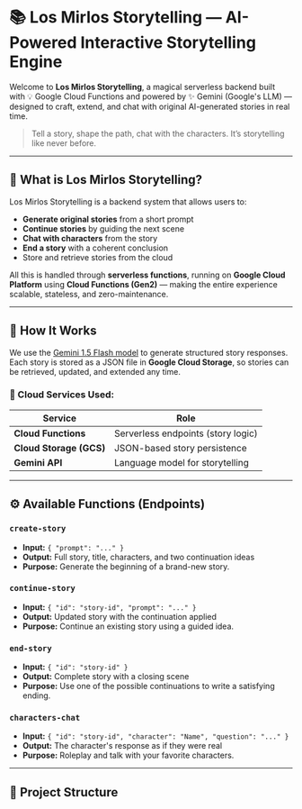# 📚 Los Mirlos Storytelling — AI-Powered Interactive Storytelling Engine

Welcome to **Los Mirlos Storytelling**, a magical serverless backend built with 💡 Google Cloud Functions and powered by ✨ Gemini (Google's LLM) — designed to craft, extend, and chat with original AI-generated stories in real time.

> Tell a story, shape the path, chat with the characters. It’s storytelling like never before.

---

## 🚀 What is Los Mirlos Storytelling?

Los Mirlos Storytelling is a backend system that allows users to:
- **Generate original stories** from a short prompt
- **Continue stories** by guiding the next scene
- **Chat with characters** from the story
- **End a story** with a coherent conclusion
- Store and retrieve stories from the cloud

All this is handled through **serverless functions**, running on **Google Cloud Platform** using **Cloud Functions (Gen2)** — making the entire experience scalable, stateless, and zero-maintenance.

---

## 🧠 How It Works

We use the [Gemini 1.5 Flash model](https://ai.google.dev) to generate structured story responses. Each story is stored as a JSON file in **Google Cloud Storage**, so stories can be retrieved, updated, and extended any time.

### 💾 Cloud Services Used:
| Service                  | Role                                      |
|--------------------------|-------------------------------------------|
| **Cloud Functions**      | Serverless endpoints (story logic)        |
| **Cloud Storage (GCS)**  | JSON-based story persistence               |
| **Gemini API**           | Language model for storytelling           |

---

## ⚙️ Available Functions (Endpoints)

### `create-story`
- **Input:** `{ "prompt": "..." }`
- **Output:** Full story, title, characters, and two continuation ideas
- **Purpose:** Generate the beginning of a brand-new story.

### `continue-story`
- **Input:** `{ "id": "story-id", "prompt": "..." }`
- **Output:** Updated story with the continuation applied
- **Purpose:** Continue an existing story using a guided idea.

### `end-story`
- **Input:** `{ "id": "story-id" }`
- **Output:** Complete story with a closing scene
- **Purpose:** Use one of the possible continuations to write a satisfying ending.

### `characters-chat`
- **Input:** `{ "id": "story-id", "character": "Name", "question": "..." }`
- **Output:** The character's response as if they were real
- **Purpose:** Roleplay and talk with your favorite characters.

---

## 📁 Project Structure

